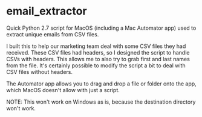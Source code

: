 # email_extractor
Quick Python 2.7 script for MacOS (including a Mac Automator app) used to extract unique emails from CSV files.

I built this to help our marketing team deal with some CSV files they had received. These CSV files had headers, so I designed the script to handle CSVs with headers. This allows me to also try to grab first and last names from the file. It's certainly possible to modify the script a bit to deal with CSV files without headers.

The Automator app allows you to drag and drop a file or folder onto the app, which MacOS doesn't allow with just a script.

NOTE: This won't work on Windows as is, because the destination directory won't work.
